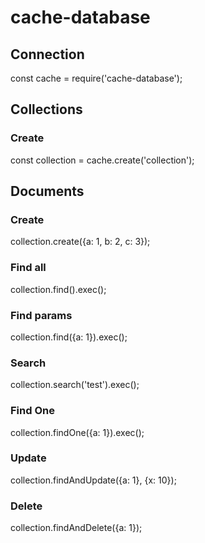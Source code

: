 # cache-database

## Connection

const cache = require('cache-database');

## Collections

### Create

const collection = cache.create('collection');

## Documents

### Create

collection.create({a: 1, b: 2, c: 3});

### Find all

collection.find().exec();

### Find params

collection.find({a: 1}).exec();

### Search

collection.search('test').exec();

### Find One

collection.findOne({a: 1}).exec();

### Update

collection.findAndUpdate({a: 1}, {x: 10});

### Delete

collection.findAndDelete({a: 1});